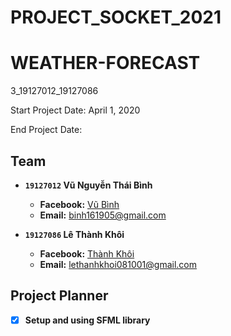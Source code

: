 # PROJECT_SOCKET_2021
# WEATHER-FORECAST
3_19127012_19127086

Start Project Date: April 1, 2020

End Project Date: 
## Team
- **`19127012` Vũ Nguyễn Thái Bình**
  - **Facebook:** [Vũ Bình](https://www.facebook.com/vubinh.hcmus)
  - **Email:** binh161905@gmail.com

- **`19127086` Lê Thành Khôi**
  - **Facebook:** [Thành Khôi](https://www.facebook.com/tkoii.810/)
  - **Email:** lethanhkhoi081001@gmail.com
## Project Planner
- [x] **Setup and using SFML library**
